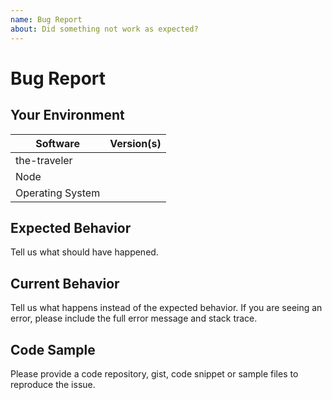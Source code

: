 ```yaml
---
name: Bug Report
about: Did something not work as expected?
---
```


# Bug Report
## Your Environment
| Software         | Version(s) |
| ---------------- | ---------- |
| the-traveler      |
| Node            |
| Operating System |

## Expected Behavior
Tell us what should have happened.

## Current Behavior
Tell us what happens instead of the expected behavior. If you are seeing an
error, please include the full error message and stack trace.

## Code Sample
Please provide a code repository, gist, code snippet or sample files to
reproduce the issue.
